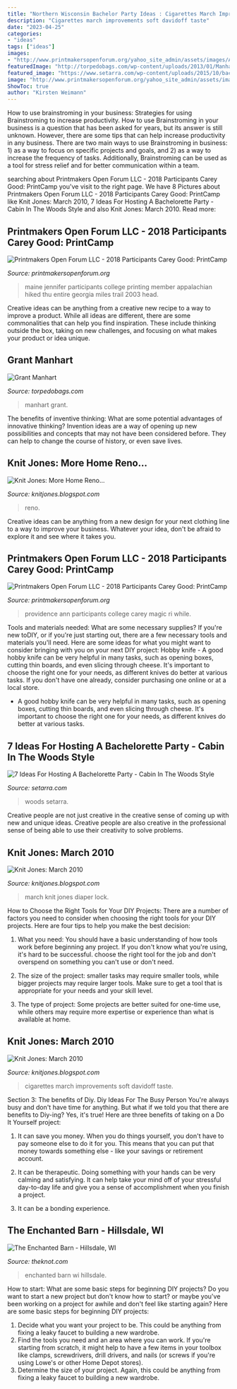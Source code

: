 ```yaml
---
title: "Northern Wisconsin Bachelor Party Ideas : Cigarettes March Improvements Soft Davidoff Taste"
description: "Cigarettes march improvements soft davidoff taste"
date: "2023-04-25"
categories:
- "ideas"
tags: ["ideas"]
images:
- "http://www.printmakersopenforum.org/yahoo_site_admin/assets/images/Ann_Piper_PC_2018_Website_pics.123124534_std.jpg"
featuredImage: "http://torpedobags.com/wp-content/uploads/2013/01/Manhart-Feature-e1358864860658.jpg"
featured_image: "https://www.setarra.com/wp-content/uploads/2015/10/bachelorette-party-in-the-woods11.jpg"
image: "http://www.printmakersopenforum.org/yahoo_site_admin/assets/images/Jennifer_Manzella_PC_2018_Website_pics.123123538_std.jpg"
ShowToc: true
author: "Kirsten Weimann"
---
```



How to use brainstroming in your business: Strategies for using Brainstroming to increase productivity.
How to use Brainstroming in your business is a question that has been asked for years, but its answer is still unknown. However, there are some tips that can help increase productivity in any business. 
There are two main ways to use Brainstroming in business: 1) as a way to focus on specific projects and goals, and 2) as a way to increase the frequency of tasks. Additionally, Brainstroming can be used as a tool for stress relief and for better communication within a team.

	

		
searching about Printmakers Open Forum LLC - 2018 Participants Carey Good: PrintCamp you've visit to the right page. We have 8 Pictures about Printmakers Open Forum LLC - 2018 Participants Carey Good: PrintCamp like Knit Jones: March 2010, 7 Ideas For Hosting A Bachelorette Party - Cabin In The Woods Style and also Knit Jones: March 2010. Read more:
		
    
## Printmakers Open Forum LLC - 2018 Participants Carey Good: PrintCamp

<img loading=lazy src="http://www.printmakersopenforum.org/yahoo_site_admin/assets/images/Jennifer_Manzella_PC_2018_Website_pics.123123538_std.jpg" onerror="this.onerror=null;this.src='https://tse1.mm.bing.net/th?id=OIP.irIKPCKAcKDHUnwfmg9ykgHaHC&amp;pid=15.1';" alt="Printmakers Open Forum LLC - 2018 Participants Carey Good: PrintCamp">

_Source: printmakersopenforum.org_

>maine jennifer participants college printing member appalachian hiked thu entire georgia miles trail 2003 head. 

	

Creative ideas can be anything from a creative new recipe to a way to improve a product. While all ideas are different, there are some commonalities that can help you find inspiration. These include thinking outside the box, taking on new challenges, and focusing on what makes your product or idea unique.

    
## Grant Manhart

<img loading=lazy src="http://torpedobags.com/wp-content/uploads/2013/01/Manhart-Feature-e1358864860658.jpg" onerror="this.onerror=null;this.src='https://tse3.mm.bing.net/th?id=OIP.p9cYjgllHhKKKBr2mjN4WgHaKW&amp;pid=15.1';" alt="Grant Manhart">

_Source: torpedobags.com_

>manhart grant. 

	

The benefits of inventive thinking: What are some potential advantages of innovative thinking?
Invention ideas are a way of opening up new possibilities and concepts that may not have been considered before. They can help to change the course of history, or even save lives.

    
## Knit Jones: More Home Reno...

<img loading=lazy src="https://2.bp.blogspot.com/_X5gvFBIH7fo/S9Y1FIUV-dI/AAAAAAAACuE/lwRm8-5zFIc/s1600/IMG_2462.JPG" onerror="this.onerror=null;this.src='https://tse1.mm.bing.net/th?id=OIP.TNvU_PkQvxj0VU0IOmBRvQHaE8&amp;pid=15.1';" alt="Knit Jones: More Home Reno...">

_Source: knitjones.blogspot.com_

>reno. 

	

Creative ideas can be anything from a new design for your next clothing line to a way to improve your business. Whatever your idea, don't be afraid to explore it and see where it takes you.

    
## Printmakers Open Forum LLC - 2018 Participants Carey Good: PrintCamp

<img loading=lazy src="http://www.printmakersopenforum.org/yahoo_site_admin/assets/images/Ann_Piper_PC_2018_Website_pics.123124534_std.jpg" onerror="this.onerror=null;this.src='https://tse3.mm.bing.net/th?id=OIP.kwo32-tu0g7LNEDOk-c1kAHaKr&amp;pid=15.1';" alt="Printmakers Open Forum LLC - 2018 Participants Carey Good: PrintCamp">

_Source: printmakersopenforum.org_

>providence ann participants college carey magic ri while. 

	

Tools and materials needed: What are some necessary supplies?
If you're new toDIY, or if you're just starting out, there are a few necessary tools and materials you'll need. Here are some ideas for what you might want to consider bringing with you on your next DIY project:
Hobby knife - A good hobby knife can be very helpful in many tasks, such as opening boxes, cutting thin boards, and even slicing through cheese. It's important to choose the right one for your needs, as different knives do better at various tasks. If you don't have one already, consider purchasing one online or at a local store.

- A good hobby knife can be very helpful in many tasks, such as opening boxes, cutting thin boards, and even slicing through cheese. It's important to choose the right one for your needs, as different knives do better at various tasks.

    
## 7 Ideas For Hosting A Bachelorette Party - Cabin In The Woods Style

<img loading=lazy src="https://www.setarra.com/wp-content/uploads/2015/10/bachelorette-party-in-the-woods11.jpg" onerror="this.onerror=null;this.src='https://tse1.mm.bing.net/th?id=OIP.keOX0rsvgMydlnzo42PJlQHaLX&amp;pid=15.1';" alt="7 Ideas For Hosting A Bachelorette Party - Cabin In The Woods Style">

_Source: setarra.com_

>woods setarra. 

	

Creative people are not just creative in the creative sense of coming up with new and unique ideas. Creative people are also creative in the professional sense of being able to use their creativity to solve problems.

    
## Knit Jones: March 2010

<img loading=lazy src="https://3.bp.blogspot.com/_X5gvFBIH7fo/S7FDffW-4rI/AAAAAAAACsk/hVLquHHIr_o/s320/IMG_2411.JPG" onerror="this.onerror=null;this.src='https://tse3.mm.bing.net/th?id=OIP.1ZMqWXyZYs5KqZ49zT2mZQAAAA&amp;pid=15.1';" alt="Knit Jones: March 2010">

_Source: knitjones.blogspot.com_

>march knit jones diaper lock. 

	

How to Choose the Right Tools for Your DIY Projects:
There are a number of factors you need to consider when choosing the right tools for your DIY projects. Here are four tips to help you make the best decision:
1. What you need: You should have a basic understanding of how tools work before beginning any project. If you don't know what you're using, it's hard to be successful. choose the right tool for the job and don't overspend on something you can't use or don't need.

2. The size of the project: smaller tasks may require smaller tools, while bigger projects may require larger tools. Make sure to get a tool that is appropriate for your needs and your skill level.

3. The type of project: Some projects are better suited for one-time use, while others may require more expertise or experience than what is available at home.

    
## Knit Jones: March 2010

<img loading=lazy src="https://1.bp.blogspot.com/_X5gvFBIH7fo/S7FDK7EGFXI/AAAAAAAACr0/EwIs_UJNHwM/s1600/IMG_2405.JPG" onerror="this.onerror=null;this.src='https://tse1.mm.bing.net/th?id=OIP.BFgKmg5Vd1I0K0d5yvD97wHaLG&amp;pid=15.1';" alt="Knit Jones: March 2010">

_Source: knitjones.blogspot.com_

>cigarettes march improvements soft davidoff taste. 

	

Section 3: The benefits of Diy.
Diy Ideas For The Busy Person
You're always busy and don't have time for anything. But what if we told you that there are benefits to Diy-ing? Yes, it's true! Here are three benefits of taking on a Do It Yourself project:

1. It can save you money. When you do things yourself, you don't have to pay someone else to do it for you. This means that you can put that money towards something else - like your savings or retirement account.

2. It can be therapeutic. Doing something with your hands can be very calming and satisfying. It can help take your mind off of your stressful day-to-day life and give you a sense of accomplishment when you finish a project.

3. It can be a bonding experience.

    
## The Enchanted Barn - Hillsdale, WI

<img loading=lazy src="https://apis.xogrp.com/media-api/images/6a938ede-b1b8-4dba-b4f0-9358f08a1140~rs_2001.480.fit" onerror="this.onerror=null;this.src='https://tse4.mm.bing.net/th?id=OIP.Flt8uM824uY1na4GFUh9EQHaE8&amp;pid=15.1';" alt="The Enchanted Barn - Hillsdale, WI">

_Source: theknot.com_

>enchanted barn wi hillsdale. 

	

How to start: What are some basic steps for beginning DIY projects?
Do you want to start a new project but don't know how to start? or maybe you've been working on a project for awhile and don't feel like starting again? Here are some basic steps for beginning DIY projects:
1. Decide what you want your project to be. This could be anything from fixing a leaky faucet to building a new wardrobe. 
2. Find the tools you need and an area where you can work. If you're starting from scratch, it might help to have a few items in your toolbox like clamps, screwdrivers, drill drivers, and nails (or screws if you're using Lowe's or other Home Depot stores). 
3. Determine the size of your project. Again, this could be anything from fixing a leaky faucet to building a new wardrobe. 

